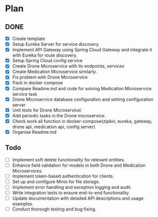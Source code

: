 # Plan

## DONE
- [x] Create template
- [x] Setup Eureka Server for service discovery.
- [x] Implement API Gateway using Spring Cloud Gateway and integrate it with Eureka for route discovery.
- [x] Setup Spring Cloud config service
- [x] Create Drone Microservice with its endpoints, services
- [x] Create Medication Microservice similarly.
- [x] Fix problem with Drone Microservice
- [x] Pack in docker compose
- [x] Compare Readme.md and code for solving Medication Microservice service task
- [x] Drone Microservice database configuration and setting configuration server
- [x] Unit tests for Drone Microservicei
- [x] Add periodic tasks in the Drone microservice.
- [x] Check work all function in docker-compose(zipkin, eureka, gateway, drone api, medication api, config server)
- [x] Organise Readme.md

## Todo
- [ ] Implement soft delete functionality for relevant entities.
- [ ] Enhance field validation for models in both Drone and Medication Microservices.
- [ ] Implement token-based authentication for clients.
- [ ] Set up and configure Minio for file storage.
- [ ] Implement error handling and exception logging and audit.
- [ ] Write integration tests to ensure end-to-end functionality.
- [ ] Update documentation with detailed API descriptions and usage examples.
- [ ] Conduct thorough testing and bug fixing.